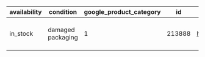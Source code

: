 | availability | condition         | google_product_category | id     | link                    | price   | title                        |
|--------------|-------------------|-------------------------|--------|-------------------------|---------|------------------------------|
| in_stock     | damaged packaging | 1                       | 213888 | http://example.com/link | 100 SEK | Samsung Galaxy S8 Black 128G |
